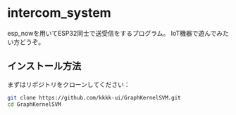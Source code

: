 # intercom_system
esp_nowを用いてESP32同士で送受信をするプログラム。
IoT機器で遊んでみたい方どうぞ。

## インストール方法

まずはリポジトリをクローンしてください：

```bash
git clone https://github.com/kkkk-ui/GraphKernelSVM.git
cd GraphKernelSVM
